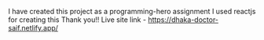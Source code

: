 I have created this project as a programming-hero assignment 
I used reactjs for creating this Thank you!!
Live site link - https://dhaka-doctor-saif.netlify.app/
